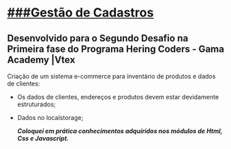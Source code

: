 # **<u>###Gestão de Cadastros</u>**



## Desenvolvido para o Segundo Desafio na Primeira fase do Programa Hering Coders - Gama Academy |Vtex 



Criação de um sistema e-commerce para inventário de produtos e dados de clientes:

- Os dados de clientes, endereços e produtos devem estar devidamente estruturados;

- Dados no localstorage;

  

  ***Coloquei em prática conhecimentos adquiridos nos módulos de Html, Css e Javascript.***

  



  
